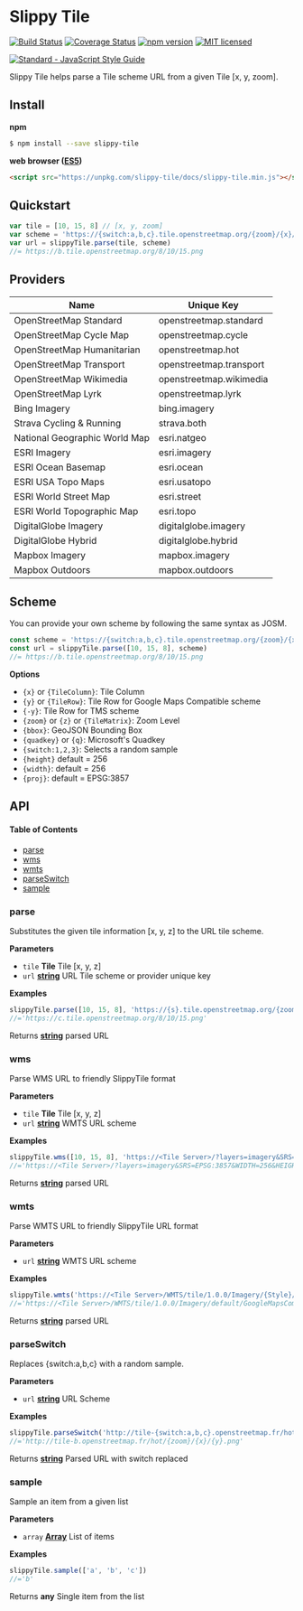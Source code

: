 # Slippy Tile

[![Build Status](https://travis-ci.org/DenisCarriere/slippy-tile.svg?branch=master)](https://travis-ci.org/DenisCarriere/slippy-tile)
[![Coverage Status](https://coveralls.io/repos/github/DenisCarriere/slippy-tile/badge.svg?branch=master)](https://coveralls.io/github/DenisCarriere/slippy-tile?branch=master)
[![npm version](https://badge.fury.io/js/slippy-tile.svg)](https://badge.fury.io/js/slippy-tile)
[![MIT licensed](https://img.shields.io/badge/license-MIT-blue.svg)](https://raw.githubusercontent.com/DenisCarriere/slippy-tile/master/LICENSE)

[![Standard - JavaScript Style Guide](https://cdn.rawgit.com/feross/standard/master/badge.svg)](https://github.com/feross/standard)

Slippy Tile helps parse a Tile scheme URL from a given Tile [x, y, zoom].

## Install

**npm**

```bash
$ npm install --save slippy-tile
```

**web browser ([ES5](https://kangax.github.io/compat-table/es5))**

```html
<script src="https://unpkg.com/slippy-tile/docs/slippy-tile.min.js"></script>
```

## Quickstart

```javascript
var tile = [10, 15, 8] // [x, y, zoom]
var scheme = 'https://{switch:a,b,c}.tile.openstreetmap.org/{zoom}/{x}/{y}.png'
var url = slippyTile.parse(tile, scheme)
//= https://b.tile.openstreetmap.org/8/10/15.png
```

## Providers

| Name                          | Unique Key              |
| ----------------------------- | ----------------------- |
| OpenStreetMap Standard        | openstreetmap.standard  |
| OpenStreetMap Cycle Map       | openstreetmap.cycle     |
| OpenStreetMap Humanitarian    | openstreetmap.hot       |
| OpenStreetMap Transport       | openstreetmap.transport |
| OpenStreetMap Wikimedia       | openstreetmap.wikimedia |
| OpenStreetMap Lyrk            | openstreetmap.lyrk      |
| Bing Imagery                  | bing.imagery            |
| Strava Cycling & Running      | strava.both             |
| National Geographic World Map | esri.natgeo             |
| ESRI Imagery                  | esri.imagery            |
| ESRI Ocean Basemap            | esri.ocean              |
| ESRI USA Topo Maps            | esri.usatopo            |
| ESRI World Street Map         | esri.street             |
| ESRI World Topographic Map    | esri.topo               |
| DigitalGlobe Imagery          | digitalglobe.imagery    |
| DigitalGlobe Hybrid           | digitalglobe.hybrid     |
| Mapbox Imagery                | mapbox.imagery          |
| Mapbox Outdoors               | mapbox.outdoors         |

## Scheme

You can provide your own scheme by following the same syntax as JOSM.

```javascript
const scheme = 'https://{switch:a,b,c}.tile.openstreetmap.org/{zoom}/{x}/{y}.png'
const url = slippyTile.parse([10, 15, 8], scheme)
//= https://b.tile.openstreetmap.org/8/10/15.png
```

**Options**

-   `{x}` or `{TileColumn}`: Tile Column
-   `{y}` or `{TileRow}`: Tile Row for Google Maps Compatible scheme
-   `{-y}`: Tile Row for TMS scheme
-   `{zoom}` or `{z}` or `{TileMatrix}`: Zoom Level
-   `{bbox}`: GeoJSON Bounding Box
-   `{quadkey}` or `{q}`: Microsoft's Quadkey
-   `{switch:1,2,3}`: Selects a random sample
-   `{height}` default = 256
-   `{width}`: default = 256
-   `{proj}`: default = EPSG:3857

## API

<!-- Generated by documentation.js. Update this documentation by updating the source code. -->

#### Table of Contents

-   [parse](#parse)
-   [wms](#wms)
-   [wmts](#wmts)
-   [parseSwitch](#parseswitch)
-   [sample](#sample)

### parse

Substitutes the given tile information [x, y, z] to the URL tile scheme.

**Parameters**

-   `tile` **Tile** Tile [x, y, z]
-   `url` **[string](https://developer.mozilla.org/en-US/docs/Web/JavaScript/Reference/Global_Objects/String)** URL Tile scheme or provider unique key

**Examples**

```javascript
slippyTile.parse([10, 15, 8], 'https://{s}.tile.openstreetmap.org/{zoom}/{x}/{y}.png')
//='https://c.tile.openstreetmap.org/8/10/15.png'
```

Returns **[string](https://developer.mozilla.org/en-US/docs/Web/JavaScript/Reference/Global_Objects/String)** parsed URL

### wms

Parse WMS URL to friendly SlippyTile format

**Parameters**

-   `tile` **Tile** Tile [x, y, z]
-   `url` **[string](https://developer.mozilla.org/en-US/docs/Web/JavaScript/Reference/Global_Objects/String)** WMTS URL scheme

**Examples**

```javascript
slippyTile.wms([10, 15, 8], 'https://<Tile Server>/?layers=imagery&SRS={proj}&WIDTH={width}&HEIGHT={height}&BBOX={bbox}')
//='https://<Tile Server>/?layers=imagery&SRS=EPSG:3857&WIDTH=256&HEIGHT=256&BBOX=-165.9375,82.676285,-164.53125,82.853382'
```

Returns **[string](https://developer.mozilla.org/en-US/docs/Web/JavaScript/Reference/Global_Objects/String)** parsed URL

### wmts

Parse WMTS URL to friendly SlippyTile URL format

**Parameters**

-   `url` **[string](https://developer.mozilla.org/en-US/docs/Web/JavaScript/Reference/Global_Objects/String)** WMTS URL scheme

**Examples**

```javascript
slippyTile.wmts('https://<Tile Server>/WMTS/tile/1.0.0/Imagery/{Style}/{TileMatrixSet}/{TileMatrix}/{TileRow}/{TileCol}.jpg')
//='https://<Tile Server>/WMTS/tile/1.0.0/Imagery/default/GoogleMapsCompatible/{z}/{y}/{x}.jpg'
```

Returns **[string](https://developer.mozilla.org/en-US/docs/Web/JavaScript/Reference/Global_Objects/String)** parsed URL

### parseSwitch

Replaces {switch:a,b,c} with a random sample.

**Parameters**

-   `url` **[string](https://developer.mozilla.org/en-US/docs/Web/JavaScript/Reference/Global_Objects/String)** URL Scheme

**Examples**

```javascript
slippyTile.parseSwitch('http://tile-{switch:a,b,c}.openstreetmap.fr/hot/{zoom}/{x}/{y}.png')
//='http://tile-b.openstreetmap.fr/hot/{zoom}/{x}/{y}.png'
```

Returns **[string](https://developer.mozilla.org/en-US/docs/Web/JavaScript/Reference/Global_Objects/String)** Parsed URL with switch replaced

### sample

Sample an item from a given list

**Parameters**

-   `array` **[Array](https://developer.mozilla.org/en-US/docs/Web/JavaScript/Reference/Global_Objects/Array)** List of items

**Examples**

```javascript
slippyTile.sample(['a', 'b', 'c'])
//='b'
```

Returns **any** Single item from the list
